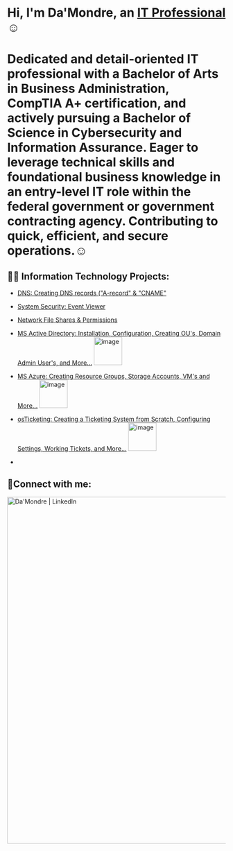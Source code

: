 <h1>Hi, I'm Da'Mondre, an <a href="https://www.linkedin.com/in/dlynch7/">IT Professional</a>☺</h1>

<h1>Dedicated and detail-oriented IT professional with a Bachelor of Arts in Business Administration, CompTIA A+ certification, and actively pursuing a Bachelor of Science in Cybersecurity and Information Assurance. Eager to leverage technical skills and foundational business knowledge in an entry-level IT role within the federal government or government contracting agency. Contributing to quick, efficient, and secure operations.</a>☺</h1>

<h2>👨‍💻 Information Technology Projects:</h2>

  - [DNS: Creating DNS records ("A-record" & "CNAME"](https://github.com/DLynch777/DNS-Creating-Records-A-record-CNAME-) 
  - [System Security: Event Viewer](https://github.com/DLynch777/Event-Viewer)
  - [Network File Shares & Permissions](https://github.com/DLynch777/Network-File-Shares-Permissions)
  - [MS Active Directory: Installation, Configuration, Creating OU's, Domain Admin User's, and More...](https://github.com/DLynch777/Active-Directory) <img width="65" alt="image" src="https://github.com/user-attachments/assets/d75f0ee0-b14b-4c4d-9b7d-b916b320869b" />

  - [MS Azure: Creating Resource Groups, Storage Accounts, VM's and More...](https://github.com/DLynch777/MS-AZURE/blob/main/README.md) <img width="65" alt="image" src="https://github.com/user-attachments/assets/f3047e27-99cb-4f34-ad6e-8feb0e3dcb1c" />

  - [osTicketing: Creating a Ticketing System from Scratch, Configuring Settings, Working Tickets, and More...](https://github.com/DLynch777/osTicketing/blob/main/README.md) <img width="65" alt="image" src="https://github.com/user-attachments/assets/3a60560e-177f-4f94-80d5-7759ceac2352" />

  - 

<h2>🤳Connect with me:</h2>


[<img align="left" alt="Da'Mondre | LinkedIn" width="800px" src="https:https://www.linkedin.com/in/dlynch7/" />][linkedin]



[linkedin]: https://www.linkedin.com/in/dlynch7/






